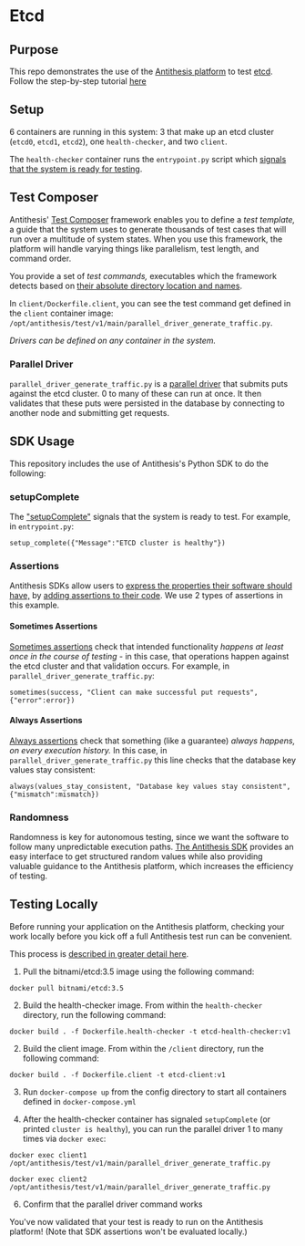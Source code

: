 # Etcd

## Purpose

This repo demonstrates the use of the [Antithesis platform](https://antithesis.com/product/what_is_antithesis/) to test [etcd](https://etcd.io/). Follow the step-by-step tutorial [here](https://antithesis.com/docs/tutorials/)

## Setup

6 containers are running in this system: 3 that make up an etcd cluster (`etcd0`, `etcd1`, `etcd2`), one `health-checker`, and two `client`. 

The `health-checker` container runs the `entrypoint.py` script which [signals that the system is ready for testing](https://antithesis.com/docs/tutorials/cluster-setup/#ready-signal). 

## Test Composer 

Antithesis' [Test Composer](https://antithesis.com/docs/test_templates/) framework enables you to define a *test template,* a guide that the system uses to generate thousands of test cases that will run over a multitude of system states. When you use this framework, the platform will handle varying things like parallelism, test length, and command order. 

You provide a set of *test commands,* executables which the framework detects based on [their absolute directory location and names](https://antithesis.com/docs/test_templates/first_test/#structuring-test-templates). 

In `client/Dockerfile.client`, you can see the test command get defined in the `client` container image: `/opt/antithesis/test/v1/main/parallel_driver_generate_traffic.py`.

*Drivers can be defined on any container in the system.* 

### Parallel Driver

`parallel_driver_generate_traffic.py` is a [parallel driver](https://antithesis.com/docs/test_templates/test_composer_reference/#parallel-driver) that submits puts against the etcd cluster. 0 to many of these can run at once. It then validates that these puts were persisted in the database by connecting to another node and submitting get requests. 


## SDK Usage

This repository includes the use of Antithesis's Python SDK to do the following: 

### setupComplete

The ["setupComplete"](https://antithesis.com/docs/generated/sdk/python/antithesis/lifecycle.html#setup_complete) signals that the system is ready to test. For example, in `entrypoint.py`: 

`setup_complete({"Message":"ETCD cluster is healthy"})`

### Assertions

Antithesis SDKs allow users to [express the properties their software should have,](https://antithesis.com/docs/properties_assertions/) by [adding assertions to their code](https://antithesis.com/docs/properties_assertions/assertions/). We use 2 types of assertions in this example. 

#### Sometimes Assertions

[Sometimes assertions](https://antithesis.com/docs/properties_assertions/properties/#sometimes-properties) check that intended functionality *happens at least once in the course of testing* - in this case, that operations happen against the etcd cluster and that validation occurs. For example, in `parallel_driver_generate_traffic.py`: 

`sometimes(success, "Client can make successful put requests", {"error":error})`

#### Always Assertions

[Always assertions](https://antithesis.com/docs/properties_assertions/properties/#always-properties) check that something (like a guarantee) *always happens, on every execution history.* In this case, in `parallel_driver_generate_traffic.py` this line checks that the database key values stay consistent: 

`always(values_stay_consistent, "Database key values stay consistent", {"mismatch":mismatch})`

### Randomness

Randomness is key for autonomous testing, since we want the software to follow many unpredictable execution paths. [The Antithesis SDK](https://antithesis.com/docs/using_antithesis/sdk/#randomness) provides an easy interface to get structured random values while also providing valuable guidance to the Antithesis platform, which increases the efficiency of testing.

## Testing Locally

Before running your application on the Antithesis platform, checking your work locally before you kick off a full Antithesis test run can be convenient.

This process is [described in greater detail here](https://antithesis.com/docs/test_templates/testing_locally/).

1. Pull the bitnami/etcd:3.5 image using the following command: 

`docker pull bitnami/etcd:3.5`

2. Build the health-checker image. From within the `health-checker` directory, run the following command:

`docker build . -f Dockerfile.health-checker -t etcd-health-checker:v1`

2. Build the client image. From within the `/client` directory, run the following command: 

`docker build . -f Dockerfile.client -t etcd-client:v1`

3. Run `docker-compose up` from the config directory to start all containers defined in `docker-compose.yml`

4. After the health-checker container has signaled `setupComplete` (or printed `cluster is healthy`), you can run the parallel driver 1 to many times via `docker exec`: 

`docker exec client1 /opt/antithesis/test/v1/main/parallel_driver_generate_traffic.py`

`docker exec client2 /opt/antithesis/test/v1/main/parallel_driver_generate_traffic.py`

6. Confirm that the parallel driver command works

You've now validated that your test is ready to run on the Antithesis platform! (Note that SDK assertions won't be evaluated locally.)

<!-- ## Example Report

Using the three node etcd cluster and the `client` image built from this repository, we ran a 1 hour test. The resulting [triage report](https://antithesis.com/docs/reports/triage/) can be found [here](https://public.antithesis.com/report/f6oh7KZ6Pchcv9nGfo5oL9IU/lCbpXJUfNwfknLazqvV3mWD3CM37l89raJTdSXNBh3c.html), and [our docs](https://antithesis.com/docs/reports/triage/) show you how to interpret it.  -->
